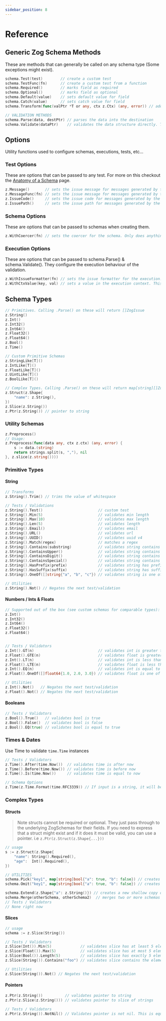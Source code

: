 ```yaml
---
sidebar_position: 8
---
```


# Reference

## Generic Zog Schema Methods

These are methods that can generally be called on any schema type (Some exceptions might exist).

```go
schema.Test(test)        // create a custom test
schema.TestFunc(fn)      // create a custom test from a function
schema.Required()        // marks field as required
schema.Optional()        // marks field as optional
schema.Default(value)    // sets default value for field
schema.Catch(value)      // sets catch value for field
schema.Transform(func(valPtr *T or any, ctx z.Ctx) (any, error)) // adds a transformation function to the schema. This is useful for things like trimming strings, etc.

// VALIDATION METHODS
schema.Parse(data, destPtr) // parses the data into the destination
schema.Validate(dataPtr)    // validates the data structure directly. This is a pointer to a struct, slice, string, int, etc...
```

## Options

Utility functions used to configure schemas, executions, tests, etc...

### Test Options

These are options that can be passed to any test. For more on this checkout the [Anatomy of a Schema](/core-concepts/anatomy-of-schema#test-options) page.

```go
z.Message()       // sets the issue message for messages generated by the tests
z.MessageFunc(fn) // sets the issue message for messages generated by the tests. This is a function that takes the data as input and returns a string
z.IssueCode()     // sets the issue code for messages generated by the tests
z.IssuePath()     // sets the issue path for messages generated by the tests
```

### Schema Options

These are options that can be passed to schemas when creating them.

```go
z.WithCoercer(fn) // sets the coercer for the schema. Only does anything if using schema.Parse()
```

### Execution Options

These are options that can be passed to schema.Parse() & schema.Validate(). They configure the execution behaviour of the validation.

```go
z.WithIssueFormatter(fn) // sets the issue formatter for the execution. This is used to format the issues messages during execution.
z.WithCtxValue(key, val) // sets a value in the execution context. This is useful for passing values to tests or post transforms.
```

## Schema Types

```go
// Primitives. Calling .Parse() on these will return []ZogIssue
z.String()
z.Int()
z.Int32()
z.Int64()
z.Float32()
z.Float64()
z.Bool()
z.Time()

// Custom Primitive Schemas
z.StringLike[T]()
z.IntLike[T]()
z.FloatLike[T]()
z.UintLike[T]()
z.BoolLike[T]()

// Complex Types. Calling .Parse() on these will return map[string][]ZogIssue. Where the key is the field path ("user.email") & $root is the list of complex type level errors not the specific field errors
z.Struct(z.Shape{
	"name": z.String(),
})
z.Slice(z.String())
z.Ptr(z.String()) // pointer to string
```

### Utility Schemas

```go
z.Preprocess()
// Usage:
z.Preprocess(func(data any, ctx z.ctx) (any, error) {
	s := data.(string)
	return strings.split(s, ","), nil
}, z.slice(z.string())))
```

### Primitive Types

#### String

```go
// Transforms
z.String().Trim() // trims the value of whitespace

// Tests / Validations
z.String().Test()                         // custom test
z.String().Min(5)                         // validates min length
z.String().Max(10)                        // validates max length
z.String().Len(5)                         // validates length
z.String().Email()                        // validates email
z.String().URL()                          // validates url
z.String().UUID()                         // validates uuid v4
z.String().Match(regex)                   // matches a regex
z.String().Contains(substring)            // validates string contains substring
z.String().ContainsUpper()                // validates string contains uppercase letter
z.String().ContainsDigit()                // validates string contains digit
z.String().ContainsSpecial()              // validates string contains special character
z.String().HasPrefix(prefix)              // validates string has prefix
z.String().HasSuffix(suffix)              // validates string has suffix
z.String().OneOf([]string{"a", "b", "c"}) // validates string is one of the values. Similar to zod enums

// Utilities
z.String().Not() // Negates the next test/validation
```

#### Numbers / Ints & Floats

```go
// Supported out of the box (see custom schemas for comparable types):
z.Int()
z.Int32()
z.Int64()
z.Float32()
z.Float64()


// Tests / Validators
z.Int().GT(n)                             // validates int is greater than n
z.Float().GTE(n)                          // validates float is greater than or equal to n
z.Int().LT(n)                             // validates int is less than n
z.Float().LTE(n)                          // validates float is less than or equal to n
z.Int().EQ(n)                             // validates int is equal to n
z.Float().OneOf([]float64{1.0, 2.0, 3.0}) // validates float is one of the values. Similar to zod enums

// Utilities
z.Int().Not()   // Negates the next test/validation
z.Float().Not() // Negates the next test/validation
```

#### Booleans

```go
// Tests / Validators
z.Bool().True()   // validates bool is true
z.Bool().False()  // validates bool is false
z.Bool().EQ(true) // validates bool is equal to true
```

### Times & Dates

Use Time to validate `time.Time` instances

```go
// Tests / Validators
z.Time().After(time.Now())  // validates time is after now
z.Time().Before(time.Now()) // validates time is before now
z.Time().Is(time.Now())     // validates time is equal to now

// Schema Options
z.Time(z.Time.Format(time.RFC3339)) // If input is a string, it will be parsed as a time.Time using the provided layout. time.RFC3339 is the default. Keep in mind this coercion only works when using Parse()
```

### Complex Types

#### Structs

> Note structs cannot be required or optional. They just pass through to the underlying ZogSchemas for their fields. If you need to express that a struct might exist and if it does it must be valid, you can use a pointer. i.e `z.Ptr(z.Struct(z.Shape{...}))`

```go
// usage
s := z.Struct(z.Shape{
	"name": String().Required(),
	"age":  Int().Required(),
})

// UTILITIES
schema.Pick("key1", map[string]bool{"a": true, "b": false}) // creates a new shallow copy of the schema with only the specified fields. It supports both string keys and map[string]bool
schema.Omit("key1", map[string]bool{"a": true, "b": false}) // creates a new shallow copy of the schema omitting the specified fields. It supports both string keys and map[string]bool

schema.Extend(z.Shape{"a": z.String()}) // creates a new shallow copy of the schema with the additional fields
schema.Merge(otherSchema, otherSchema2)  // merges two or more schemas into a new schema. Last schema takes precedence for conflicting keys
// Tests / Validators
// None right now
```

#### Slices

```go
// usage
schema := z.Slice(String())

// Tests / Validators
z.Slice(Int()).Min(5)             // validates slice has at least 5 elements
z.Slice(Float()).Max(5)           // validates slice has at most 5 elements
z.Slice(Bool()).Length(5)         // validates slice has exactly 5 elements
z.Slice(String()).Contains("foo") // validates slice contains the element "foo"

// Utilities
z.Slice(String()).Not() // Negates the next test/validation
```

#### Pointers

```go
z.Ptr(z.String())          // validates pointer to string
z.Ptr(z.Slice(z.String())) // validates pointer to slice of strings

// Tests / Validators
z.Ptr(z.String()).NotNil() // Validates pointer is not nil. This is equivalent to Required() for other types
```
